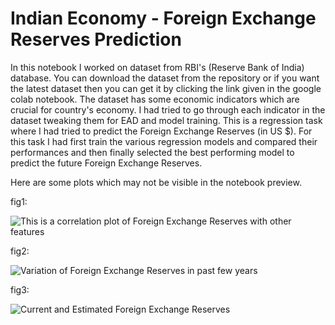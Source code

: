 # Indian Economy - Foreign Exchange Reserves Prediction
In this notebook I worked on dataset from RBI's (Reserve Bank of India) database. You can download the dataset from the repository or if you want the latest dataset then you can get it by clicking the link given in the google colab notebook. The dataset has some economic indicators which are crucial for country's economy. I had tried to go through each indicator in the dataset tweaking them for EAD and model training. This is a regression task where I had tried to predict the Foreign Exchange Reserves (in US $). For this task I had first train the various regression models and compared their performances and then finally selected the best performing model to predict the future Foreign Exchange Reserves.

Here are some plots which may not be visible in the notebook preview.

fig1:

![This is a correlation plot of Foreign Exchange Reserves with other features](https://github.com/PranayJagtap06/ML_Projects/blob/main/Indian%20Economy-Foreign%20Exchange%20Reserves%20Prediction/assets/IE_fig1.png)

fig2:

![Variation of Foreign Exchange Reserves in past few years](/assets/IE_fig2.png)

fig3:

![Current and Estimated Foreign Exchange Reserves](/assets/IE_fig3.png)
